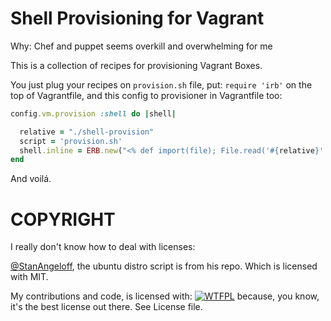 Shell Provisioning for Vagrant
==============================

Why: Chef and puppet seems overkill and overwhelming for me

This is a collection of recipes for provisioning Vagrant Boxes.

You just plug your recipes on `provision.sh` file, put: `require 'irb'` on the top of Vagrantfile, and this config to provisioner in Vagrantfile too:

```ruby
config.vm.provision :shell do |shell|

  relative = "./shell-provision"
  script = 'provision.sh'
  shell.inline = ERB.new("<% def import(file); File.read('#{relative}' + file); end %>" + File.read("#{relative}#{script}")).result
end
```

And voilá.


COPYRIGHT
=========

I really don't know how to deal with licenses:

[@StanAngeloff](https://github.com/StanAngeloff/vagrant-shell-scripts), the ubuntu distro script is from his repo. Which is licensed with MIT.

My contributions and code, is licensed with: [![WTFPL](http://www.wtfpl.net/wp-content/uploads/2012/12/wtfpl-badge-4.png)](http://www.wtfpl.net/) because, you know, it's the best license out there. See License file.
